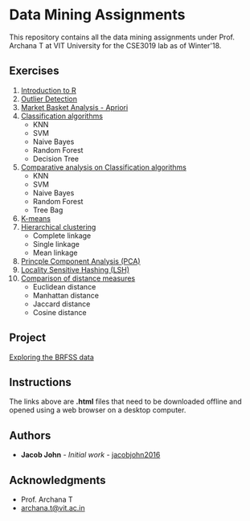 # Data Mining Assignments

This repository contains all the data mining assignments under Prof. Archana T at VIT University for the CSE3019 lab as of Winter'18.

## Exercises

1. [Introduction to R](https://1drv.ms/b/s!AvHB-7DND-1vgv479vVbABIbvorRKA)
2. [Outlier Detection](http://rpubs.com/jacobjohn2016/375913)
3. [Market Basket Analysis - Apriori](http://rpubs.com/jacobjohn2016/375921)
4. [Classification algorithms](http://rpubs.com/jacobjohn2016/375907)
    * KNN
    * SVM
    * Naive Bayes
    * Random Forest
    * Decision Tree
5. [Comparative analysis on Classification algorithms](http://rpubs.com/jacobjohn2016/375943)
    * KNN
    * SVM
    * Naive Bayes
    * Random Forest
    * Tree Bag
6. [K-means](http://rpubs.com/jacobjohn2016/375945)
7. [Hierarchical clustering](http://rpubs.com/jacobjohn2016/375946)
    * Complete linkage
    * Single linkage
    * Mean linkage
8. [Princple Component Analysis (PCA)](http://rpubs.com/jacobjohn2016/375948)
9. [Locality Sensitive Hashing (LSH)](http://rpubs.com/jacobjohn2016/375950)
10. [Comparison of distance measures](http://rpubs.com/jacobjohn2016/375951)
    * Euclidean distance
    * Manhattan distance
    * Jaccard distance
    * Cosine distance

## Project

[Exploring the BRFSS data](https://github.com/jacobjohn2016/Data-Mining-Assignments/tree/master/Project)

## Instructions
The links above are **.html** files that need to be downloaded offline and opened using a web browser on a desktop computer.

## Authors

* **Jacob John** - *Initial work* - [jacobjohn2016](github.com/jacobjohn2016/)

## Acknowledgments

* Prof. Archana T 
* archana.t@vit.ac.in
